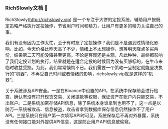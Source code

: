 ### RichSlowly文档 👋

<!--
**richslowly/richslowly** is a ✨ _special_ ✨ repository because its `README.md` (this file) appears on your GitHub profile.

Here are some ideas to get you started:

- 🔭 I’m currently working on ...
- 🌱 I’m currently learning ...
- 👯 I’m looking to collaborate on ...
- 🤔 I’m looking for help with ...
- 💬 Ask me about ...
- 📫 How to reach me: ...
- 😄 Pronouns: ...
- ⚡ Fun fact: ...
-->

RichSlowly(http://richslowly.vip) 是一个专注于大饼的定投系统，辅助用户按既定策略严格执行定投操作，节省用户时间和精力，让用户有更多的精力关注自己的事。

我们有没有因为工作太忙，至于有时忘了定投操作？我们是不是遇到过情绪化影响，比如，今天价格比昨天高了不少，情绪上不太想操作，想等明天降点多买两份，结果第二天可能没降甚至更高。不论是客观还是主观，凡此种种，最终都影响了我们定投计划的执行，结果就是在适合定投的时候因为没有买够标的，在牛市来临时收益受损。为此，我们常常懊悔不已。我们需要一个策略一旦制定就能坚决执行的“机器”，不再受自己时间或者情绪的影响，richslowly.vip就是这样的“机器”。


关于系统涉及API安全。一是在Binance中设置的API，在系统中保存前会进行检查，确认有没有打开现货交易、关闭提款等权限，保证资产在账户内只能交易，不出账户。二是系统加密存储API信息，除了系统本身谁拿到也用不了，这一点是以防万一系统被攻击、信息被盗，攻击者拿到数据库保存信息仍然操作不了用户API。三是系统只在用户第一次填写API时可见，系统保存后不再对外暴露，系统没有任何接口能对外提供API信息，这是防止用户API信息被偷窥。 

